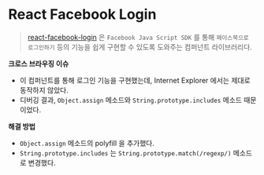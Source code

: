 # React Facebook Login
> [react-facebook-login](https://github.com/keppelen/react-facebook-login) 은 `Facebook Java Script SDK` 를 통해 `페이스북으로 로그인하기` 등의 기능을 쉽게 구현할 수 있도록 도와주는 컴퍼넌트 라이브러리다.

__크로스 브라우징 이슈__
- 이 컴퍼넌트를 통해 로그인 기능을 구현했는데, Internet Explorer 에서는 제대로 동작하지 않았다.
- 디버깅 결과, `Object.assign` 메소드와 `String.prototype.includes` 메소드 때문이었다.

__해결 방법__
- `Object.assign` 메소드의 polyfill 을 추가했다.
- `String.prototype.includes` 는 `String.prototype.match(/regexp/)` 메소드로 변경했다.

